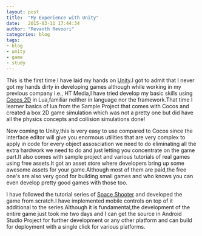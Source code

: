 ```yaml
---
layout: post
title:  "My Experience with Unity"
date:   2015-03-11 17:44:34
author: "Revanth Revoori"
categories: blog
tags:
- blog
- unity
- game
- study
---
```


This is the first time I have laid my hands on [Unity].I got to admit that I never got my hands dirty in developing games although while working in my previous company i.e., HT Media,I have tried develop my basic skills using [Cocos 2D] in Lua,familiar neither in language nor the framework.That time I learner basics of lua from the Sample Project that comes with Cocos and created a box 2D game simulation which was not a pretty one but did have all the physics concepts and collision simulations done!

<!--more-->

Now coming to Unity,this is very easy to use compared to Cocos since the interface editor will give you enormous utilities that are very complex to apply in code for every object assosciation we need to do eliminating all the extra hardwork we need to do and just letting you concentrate on the game part.It also comes with sample project and various tutorials of real games using free assets.It got an asset store where developers bring up some awesome assets for your game.Although most of them are paid,the free one's are also very good for building small games and who knows you can even develop pretty good games with those too.




I have followed the tutorial series of [Space Shooter] and developed the game from scratch.I have implemented mobile controls on top of it additional to the series.Although it is fundamental,the development of the entire game just took me two days and I can get the source in Android Studio Project for further development or any other platform and can build for deployment with a single click for various platforms.


[Space Shooter]: 	https://unity3d.com/learn/tutorials/projects/space-shooter
[Unity]: 			http://unity3d.com/
[Cocos 2D]: 	http://www.cocos2d-x.org/